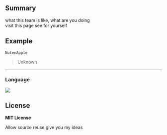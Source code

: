 ## Summary

what this team is like, what are you doing  
visit this page see for yourself  

## Example

````
NotenApple
````
> Unknown

---

### Language

<p align="left">
   <img src="https://img.shields.io/badge/html5-%23E34F26.svg?style=for-the-badge&logo=html5&logoColor=white">
   
   <!--
   <img src="https://img.shields.io/badge/javascript-%23323330.svg?style=for-the-badge&logo=javascript&logoColor=%23F7DF1E">
   -->
   
</p>

## License

**MIT License**

Allow source reuse give you my ideas

